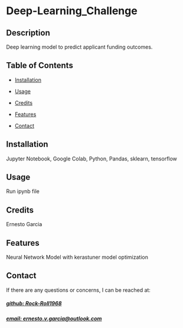 # Deep-Learning_Challenge




## Description
Deep learning model to predict applicant funding outcomes.



## Table of Contents
- [Installation](#installation)
- [Usage](#usage)
- [Credits](#credits)

- [Features](#features)

- [Contact](#contact)

## Installation
Jupyter Notebook, Google Colab, Python, Pandas, sklearn, tensorflow

## Usage
Run ipynb file

## Credits
Ernesto Garcia



## Features
Neural Network Model with kerastuner model optimization  



## Contact
If there are any questions or concerns, I can be reached at:
##### [github: Rock-Roll1968](https://github.com/Rock-Roll1968)
##### [email: ernesto.v.garcia@outlook.com](mailto:ernesto.v.garcia@outlook.com)